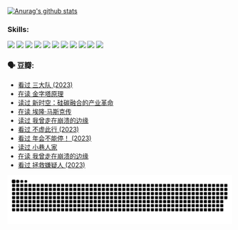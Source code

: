 
[![Anurag's github stats](https://github-readme-stats.vercel.app/api?username=w940853815)](https://github.com/anuraghazra/github-readme-stats)

### Skills:

<code><img height="32" src="https://cdn.jsdelivr.net/npm/simple-icons@v5/icons/python.svg"></code>
<code><img height="32" src="https://cdn.jsdelivr.net/npm/simple-icons@v5/icons/javascript.svg"></code>
<code><img height="32" src="https://cdn.jsdelivr.net/npm/simple-icons@v5/icons/django.svg"></code>
<code><img height="32" src="https://cdn.jsdelivr.net/npm/simple-icons@v5/icons/flask.svg"></code>
<code><img height="32" src="https://cdn.jsdelivr.net/npm/simple-icons@v5/icons/vuetify.svg"></code>
<code><img height="32" src="https://cdn.jsdelivr.net/npm/simple-icons@v5/icons/git.svg"></code>
<code><img height="32" src="https://cdn.jsdelivr.net/npm/simple-icons@v5/icons/docker.svg"></code>
<code><img height="32" src="https://cdn.jsdelivr.net/npm/simple-icons@v5/icons/postgresql.svg"></code>
<code><img height="32" src="https://cdn.jsdelivr.net/npm/simple-icons@v5/icons/elasticsearch.svg"></code>
<code><img height="32" src="https://cdn.jsdelivr.net/npm/simple-icons@v5/icons/macos.svg"></code>
<code><img height="32" src="https://cdn.jsdelivr.net/npm/simple-icons@v5/icons/linux.svg"></code>

### 🗣 豆瓣:

<!-- DOUBAN-ACTIVITIES:START -->
- [看过 三大队‎ (2023)](https://www.douban.com/people/136069238/status/4510323325/?_i=06998288)
- [在读 金字塔原理](https://www.douban.com/people/136069238/status/4507497587/?_i=06998288)
- [读过 新时空：硅碳融合的产业革命](https://www.douban.com/people/136069238/status/4506659177/?_i=06998288)
- [在读 埃隆·马斯克传](https://www.douban.com/people/136069238/status/4500417190/?_i=06998288)
- [读过 我曾走在崩溃的边缘](https://www.douban.com/people/136069238/status/4500416754/?_i=06998288)
- [看过 不虚此行‎ (2023)](https://www.douban.com/people/136069238/status/4499973052/?_i=06998288)
- [看过 年会不能停！‎ (2023)](https://www.douban.com/people/136069238/status/4498582002/?_i=06998288)
- [读过 小巷人家](https://www.douban.com/people/136069238/status/4489290935/?_i=06998288)
- [在读 我曾走在崩溃的边缘](https://www.douban.com/people/136069238/status/4489290559/?_i=06998288)
- [看过 拯救嫌疑人‎ (2023)](https://www.douban.com/people/136069238/status/4477421513/?_i=06998288)
<!-- DOUBAN-ACTIVITIES:END -->


![Snake animation](https://raw.githubusercontent.com/w940853815/w940853815/output/github-contribution-grid-snake.svg)

<!--
**w940853815/w940853815** is a ✨ _special_ ✨ repository because its `README.md` (this file) appears on your GitHub profile.

Here are some ideas to get you started:

- 🔭 I’m currently working on ...
- 🌱 I’m currently learning ...
- 👯 I’m looking to collaborate on ...
- 🤔 I’m looking for help with ...
- 💬 Ask me about ...
- 📫 How to reach me: ...
- 😄 Pronouns: ...
- ⚡ Fun fact: ...
-->
